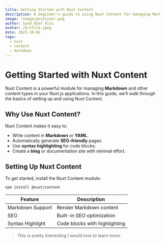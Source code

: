 ```yaml
---
title: Getting Started with Nuxt Content
description: A beginner's guide to using Nuxt Content for managing Markdown and other content types.
image: /image/postcover.png
author: Syed Atef Alvi
avatar: /profile.jpeg
date: 2023-10-01
tags:
  - nuxt
  - content
  - markdown
---
```


# Getting Started with Nuxt Content

Nuxt Content is a powerful module for managing **Markdown** and other content types in your Nuxt.js applications. In this guide, we’ll walk through the basics of setting up and using Nuxt Content.

## Why Use Nuxt Content?

Nuxt Content makes it easy to:

- Write content in **Markdown** or **YAML**.
- Automatically generate **SEO-friendly** pages.
- Use **syntax highlighting** for code blocks.
- Create a **blog** or documentation site with minimal effort.

## Setting Up Nuxt Content

To get started, install the Nuxt Content module:

```bash
npm install @nuxt/content
```

| Feature          | Description                   |
| ---------------- | ----------------------------- |
| Markdown Support | Render Markdown content       |
| SEO              | Built-in SEO optimization     |
| Syntax Highlight | Code blocks with highlighting |

> This is pretty interesting I would love to learn more.
